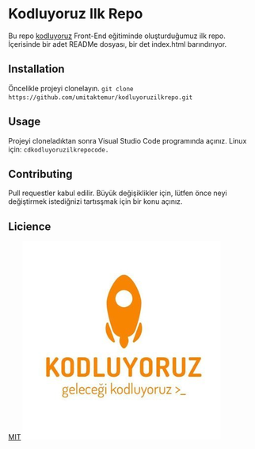 # Kodluyoruz Ilk Repo
Bu repo [kodluyoruz](https://www.kodluyoruz.org/) Front-End eğitiminde oluşturduğumuz ilk repo. İçerisinde bir adet READMe dosyası, bir det index.html barındırıyor.
## Installation
Öncelikle projeyi clonelayın. 
`git clone https://github.com/umitaktemur/kodluyoruzilkrepo.git`

## Usage
Projeyi cloneladıktan sonra Visual Studio Code programında açınız.
Linux için:
`cdkodluyoruzilkrepocode.`

## Contributing
Pull requestler kabul edilir. Büyük değişiklikler için, lütfen önce neyi değiştirmek istediğnizi tartısşmak için bir konu açınız.

## Licience 
[MIT](https://github.com/umitaktemur/kodluyoruzilkrepo/blob/main/LICENSE)
![kodluyoruz görsel](https://raw.githubusercontent.com/Kodluyoruz/taskforce/git/git/markdown-nedir-nasil-kullaniriz-/figures/kodluyoruz_logo.jpg)

